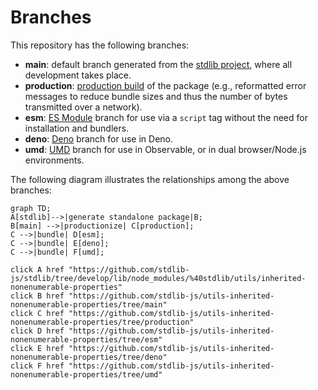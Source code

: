 <!--

@license Apache-2.0

Copyright (c) 2022 The Stdlib Authors.

Licensed under the Apache License, Version 2.0 (the "License");
you may not use this file except in compliance with the License.
You may obtain a copy of the License at

    http://www.apache.org/licenses/LICENSE-2.0

Unless required by applicable law or agreed to in writing, software
distributed under the License is distributed on an "AS IS" BASIS,
WITHOUT WARRANTIES OR CONDITIONS OF ANY KIND, either express or implied.
See the License for the specific language governing permissions and
limitations under the License.

-->

# Branches

This repository has the following branches:

-   **main**: default branch generated from the [stdlib project][stdlib-url], where all development takes place.
-   **production**: [production build][production-url] of the package (e.g., reformatted error messages to reduce bundle sizes and thus the number of bytes transmitted over a network).
-   **esm**: [ES Module][esm-url] branch for use via a `script` tag without the need for installation and bundlers.
-   **deno**: [Deno][deno-url] branch for use in Deno.
-   **umd**: [UMD][umd-url] branch for use in Observable, or in dual browser/Node.js environments.

The following diagram illustrates the relationships among the above branches:

```mermaid
graph TD;
A[stdlib]-->|generate standalone package|B;
B[main] -->|productionize| C[production];
C -->|bundle| D[esm];
C -->|bundle| E[deno];
C -->|bundle| F[umd];

click A href "https://github.com/stdlib-js/stdlib/tree/develop/lib/node_modules/%40stdlib/utils/inherited-nonenumerable-properties"
click B href "https://github.com/stdlib-js/utils-inherited-nonenumerable-properties/tree/main"
click C href "https://github.com/stdlib-js/utils-inherited-nonenumerable-properties/tree/production"
click D href "https://github.com/stdlib-js/utils-inherited-nonenumerable-properties/tree/esm"
click E href "https://github.com/stdlib-js/utils-inherited-nonenumerable-properties/tree/deno"
click F href "https://github.com/stdlib-js/utils-inherited-nonenumerable-properties/tree/umd"
```

[stdlib-url]: https://github.com/stdlib-js/stdlib/tree/develop/lib/node_modules/%40stdlib/utils/inherited-nonenumerable-properties
[production-url]: https://github.com/stdlib-js/utils-inherited-nonenumerable-properties/tree/production
[deno-url]: https://github.com/stdlib-js/utils-inherited-nonenumerable-properties/tree/deno
[umd-url]: https://github.com/stdlib-js/utils-inherited-nonenumerable-properties/tree/umd
[esm-url]: https://github.com/stdlib-js/utils-inherited-nonenumerable-properties/tree/esm
